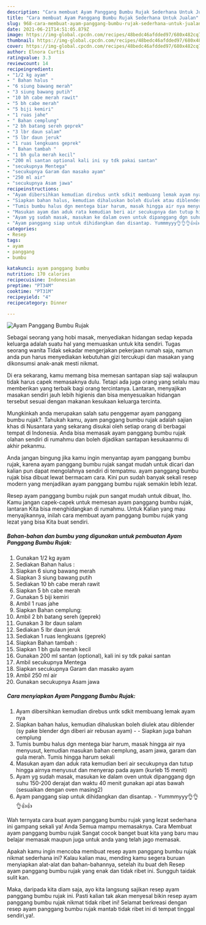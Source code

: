 ```yaml
---
description: "Cara membuat Ayam Panggang Bumbu Rujak Sederhana Untuk Jualan"
title: "Cara membuat Ayam Panggang Bumbu Rujak Sederhana Untuk Jualan"
slug: 968-cara-membuat-ayam-panggang-bumbu-rujak-sederhana-untuk-jualan
date: 2021-06-21T14:51:05.879Z
image: https://img-global.cpcdn.com/recipes/48bedc46afdded97/680x482cq70/ayam-panggang-bumbu-rujak-foto-resep-utama.jpg
thumbnail: https://img-global.cpcdn.com/recipes/48bedc46afdded97/680x482cq70/ayam-panggang-bumbu-rujak-foto-resep-utama.jpg
cover: https://img-global.cpcdn.com/recipes/48bedc46afdded97/680x482cq70/ayam-panggang-bumbu-rujak-foto-resep-utama.jpg
author: Elnora Curtis
ratingvalue: 3.3
reviewcount: 14
recipeingredient:
- "1/2 kg ayam"
- " Bahan halus "
- "6 siung bawang merah"
- "3 siung bawang putih"
- "10 bh cabe merah rawit"
- "5 bh cabe merah"
- "5 biji kemiri"
- "1 ruas jahe"
- " Bahan cemplung"
- "2 bh batang sereh geprek"
- "3 lbr daun salam"
- "5 lbr daun jeruk"
- "1 ruas lengkuans geprek"
- " Bahan tambah "
- "1 bh gula merah kecil"
- "200 ml santan optional kali ini sy tdk pakai santan"
- "secukupnya Mentega"
- "secukupnya Garam dan masako ayam"
- "250 ml air"
- "secukupnya Asam jawa"
recipeinstructions:
- "Ayam dibersihkan kemudian direbus untk sdkit membuang lemak ayam nya"
- "Siapkan bahan halus, kemudian dihaluskan boleh diulek atau diblender (sy pake blender dgn diberi air rebusan ayam)  Siapkan juga bahan cemplung"
- "Tumis bumbu halus dgn mentega biar harum, masak hingga air nya menyusut, kemudian masukan bahan cemplung, asam jawa, garam dan gula merah. Tumis hingga harum sekali"
- "Masukan ayam dan aduk rata kemudian beri air secukupnya dan tutup hingga airnya menyusut dan menyerap pada ayam (kurleb 15 menit)"
- "Ayam yg sudah masak, masukan ke dalam oven untuk dipanggang dgn suhu 150-200 derajat dan waktu 40 menit gunakan api atas bawah (sesuaikan dengan oven masing2)"
- "Ayam panggang siap untuk dihidangkan dan disantap. Yummmyyy👌👌👌👍👍"
categories:
- Resep
tags:
- ayam
- panggang
- bumbu

katakunci: ayam panggang bumbu 
nutrition: 170 calories
recipecuisine: Indonesian
preptime: "PT34M"
cooktime: "PT31M"
recipeyield: "4"
recipecategory: Dinner

---
```



![Ayam Panggang Bumbu Rujak](https://img-global.cpcdn.com/recipes/48bedc46afdded97/680x482cq70/ayam-panggang-bumbu-rujak-foto-resep-utama.jpg)

Sebagai seorang yang hobi masak, menyediakan hidangan sedap kepada keluarga adalah suatu hal yang memuaskan untuk kita sendiri. Tugas seorang  wanita Tidak sekadar mengerjakan pekerjaan rumah saja, namun anda pun harus menyediakan kebutuhan gizi tercukupi dan masakan yang dikonsumsi anak-anak mesti nikmat.

Di era  sekarang, kamu memang bisa memesan santapan siap saji walaupun tidak harus capek memasaknya dulu. Tetapi ada juga orang yang selalu mau memberikan yang terbaik bagi orang tercintanya. Lantaran, menyajikan masakan sendiri jauh lebih higienis dan bisa menyesuaikan hidangan tersebut sesuai dengan makanan kesukaan keluarga tercinta. 



Mungkinkah anda merupakan salah satu penggemar ayam panggang bumbu rujak?. Tahukah kamu, ayam panggang bumbu rujak adalah sajian khas di Nusantara yang sekarang disukai oleh setiap orang di berbagai tempat di Indonesia. Anda bisa memasak ayam panggang bumbu rujak olahan sendiri di rumahmu dan boleh dijadikan santapan kesukaanmu di akhir pekanmu.

Anda jangan bingung jika kamu ingin menyantap ayam panggang bumbu rujak, karena ayam panggang bumbu rujak sangat mudah untuk dicari dan kalian pun dapat mengolahnya sendiri di tempatmu. ayam panggang bumbu rujak bisa dibuat lewat bermacam cara. Kini pun sudah banyak sekali resep modern yang menjadikan ayam panggang bumbu rujak semakin lebih lezat.

Resep ayam panggang bumbu rujak pun sangat mudah untuk dibuat, lho. Kamu jangan capek-capek untuk memesan ayam panggang bumbu rujak, lantaran Kita bisa menghidangkan di rumahmu. Untuk Kalian yang mau menyajikannya, inilah cara membuat ayam panggang bumbu rujak yang lezat yang bisa Kita buat sendiri.

<!--inarticleads1-->

##### Bahan-bahan dan bumbu yang digunakan untuk pembuatan Ayam Panggang Bumbu Rujak:

1. Gunakan 1/2 kg ayam
1. Sediakan  Bahan halus :
1. Siapkan 6 siung bawang merah
1. Siapkan 3 siung bawang putih
1. Sediakan 10 bh cabe merah rawit
1. Siapkan 5 bh cabe merah
1. Gunakan 5 biji kemiri
1. Ambil 1 ruas jahe
1. Siapkan  Bahan cemplung:
1. Ambil 2 bh batang sereh (geprek)
1. Gunakan 3 lbr daun salam
1. Sediakan 5 lbr daun jeruk
1. Sediakan 1 ruas lengkuans (geprek)
1. Siapkan  Bahan tambah :
1. Siapkan 1 bh gula merah kecil
1. Gunakan 200 ml santan (optional), kali ini sy tdk pakai santan
1. Ambil secukupnya Mentega
1. Siapkan secukupnya Garam dan masako ayam
1. Ambil 250 ml air
1. Gunakan secukupnya Asam jawa




<!--inarticleads2-->

##### Cara menyiapkan Ayam Panggang Bumbu Rujak:

1. Ayam dibersihkan kemudian direbus untk sdkit membuang lemak ayam nya
1. Siapkan bahan halus, kemudian dihaluskan boleh diulek atau diblender (sy pake blender dgn diberi air rebusan ayam) -  - Siapkan juga bahan cemplung
1. Tumis bumbu halus dgn mentega biar harum, masak hingga air nya menyusut, kemudian masukan bahan cemplung, asam jawa, garam dan gula merah. Tumis hingga harum sekali
1. Masukan ayam dan aduk rata kemudian beri air secukupnya dan tutup hingga airnya menyusut dan menyerap pada ayam (kurleb 15 menit)
1. Ayam yg sudah masak, masukan ke dalam oven untuk dipanggang dgn suhu 150-200 derajat dan waktu 40 menit gunakan api atas bawah (sesuaikan dengan oven masing2)
1. Ayam panggang siap untuk dihidangkan dan disantap. - Yummmyyy👌👌👌👍👍




Wah ternyata cara buat ayam panggang bumbu rujak yang lezat sederhana ini gampang sekali ya! Anda Semua mampu memasaknya. Cara Membuat ayam panggang bumbu rujak Sangat cocok banget buat kita yang baru mau belajar memasak maupun juga untuk anda yang telah jago memasak.

Apakah kamu ingin mencoba membuat resep ayam panggang bumbu rujak nikmat sederhana ini? Kalau kalian mau, mending kamu segera buruan menyiapkan alat-alat dan bahan-bahannya, setelah itu buat deh Resep ayam panggang bumbu rujak yang enak dan tidak ribet ini. Sungguh taidak sulit kan. 

Maka, daripada kita diam saja, ayo kita langsung sajikan resep ayam panggang bumbu rujak ini. Pasti kalian tak akan menyesal bikin resep ayam panggang bumbu rujak nikmat tidak ribet ini! Selamat berkreasi dengan resep ayam panggang bumbu rujak mantab tidak ribet ini di tempat tinggal sendiri,ya!.

